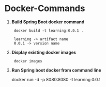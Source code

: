 # Docker-Commands

1. **Build Spring Boot docker command**

        docker build -t learning:0.0.1 .

        learning -> artifact name
        0.0.1 -> version name
      
2. **Display existing docker images**
    
        docker images
        
3. **Run Spring boot docker from command line**

    docker run -d -p 8080:8080 -t learning:0.0.1


